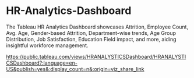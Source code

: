 # HR-Analytics-Dashboard
The Tableau HR Analytics Dashboard showcases Attrition, Employee Count, Avg. Age, Gender-based Attrition, Department-wise trends, Age Group Distribution, Job Satisfaction, Education Field impact, and more, aiding insightful workforce management.


https://public.tableau.com/views/HRANALYSTICSDashboard/HRANALYSTICSDashboard?:language=en-US&publish=yes&:display_count=n&:origin=viz_share_link
